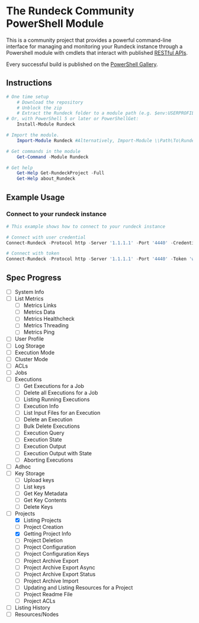 # The Rundeck Community PowerShell Module

This is a community project that provides a powerful command-line interface for managing and monitoring your Rundeck instance through a Powershell module with cmdlets that interact with published [RESTful APIs](https://docs.rundeck.com/docs/api/).

Every successful build is published on the [PowerShell Gallery](https://www.powershellgallery.com/packages/Rundeck).

## Instructions

```powershell
# One time setup
    # Download the repository
    # Unblock the zip
    # Extract the Rundeck folder to a module path (e.g. $env:USERPROFILE\Documents\WindowsPowerShell\Modules\)
# Or, with PowerShell 5 or later or PowerShellGet:
    Install-Module Rundeck

# Import the module.
    Import-Module Rundeck #Alternatively, Import-Module \\Path\To\Rundeck

# Get commands in the module
    Get-Command -Module Rundeck

# Get help
    Get-Help Get-RundeckProject -Full
    Get-Help about_Rundeck
```

## Example Usage

### Connect to your rundeck instance

```powershell
# This example shows how to connect to your rundeck instance

# Connect with user credential
Connect-Rundeck -Protocol http -Server '1.1.1.1' -Port '4440' -Credential (Get-Credential)

# Connect with token
Connect-Rundeck -Protocol http -Server '1.1.1.1' -Port '4440' -Token 'wbh4thTlW6r53gkBJ29SNYuU6Zn7JQli'
```

## Spec Progress

- [ ] System Info
- [ ] List Metrics
    - [ ] Metrics Links
    - [ ] Metrics Data
    - [ ] Metrics Healthcheck
    - [ ] Metrics Threading
    - [ ] Metrics Ping
- [ ] User Profile
- [ ] Log Storage
- [ ] Execution Mode
- [ ] Cluster Mode
- [ ] ACLs
- [ ] Jobs
- [ ] Executions
    - [ ] Get Executions for a Job
    - [ ] Delete all Executions for a Job
    - [ ] Listing Running Executions
    - [ ] Execution Info
    - [ ] List Input Files for an Execution
    - [ ] Delete an Execution
    - [ ] Bulk Delete Executions
    - [ ] Execution Query
    - [ ] Execution State
    - [ ] Execution Output
    - [ ] Execution Output with State
    - [ ] Aborting Executions
- [ ] Adhoc
- [ ] Key Storage
    - [ ] Upload keys
    - [ ] List keys
    - [ ] Get Key Metadata
    - [ ] Get Key Contents
    - [ ] Delete Keys
- [ ] Projects
    - [x] Listing Projects
    - [ ] Project Creation
    - [x] Getting Project Info
    - [ ] Project Deletion
    - [ ] Project Configuration
    - [ ] Project Configuration Keys
    - [ ] Project Archive Export
    - [ ] Project Archive Export Async
    - [ ] Project Archive Export Status
    - [ ] Project Archive Import
    - [ ] Updating and Listing Resources for a Project
    - [ ] Project Readme File
    - [ ] Project ACLs
- [ ] Listing History
- [ ] Resources/Nodes
